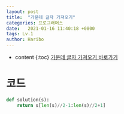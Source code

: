 ```yaml
---
layout: post
title:  "가운데 글자 가져오기"
categories: 프로그래머스
date:   2021-01-16 11:40:18 +0800
tags: Lv.1
author: Haribo
---
```


* content
{:toc}
[가운데 글자 가져오기 바로가기](https://school.programmers.co.kr/learn/courses/30/lessons/12903)

# 코드

```python
def solution(s):
    return s[len(s)//2-1:len(s)//2+1]
```

